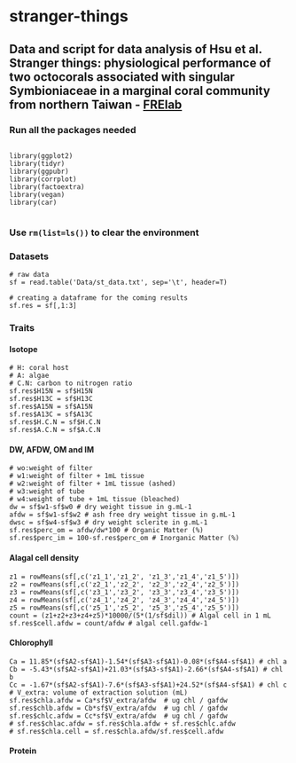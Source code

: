 # stranger-things

## Data and script for data analysis of Hsu et al. Stranger things: physiological performance of two octocorals associated with singular Symbioniaceae in a marginal coral community from northern Taiwan - [FRElab](https://www.dipintothereef.com/) 

### Run all the packages needed
```{r}
 
library(ggplot2)
library(tidyr)
library(ggpubr)
library(corrplot)
library(factoextra)
library(vegan)
library(car)
 
```

### Use `rm(list=ls())` to clear the environment

### Datasets
```{r}
# raw data
sf = read.table('Data/st_data.txt', sep='\t', header=T)

# creating a dataframe for the coming results
sf.res = sf[,1:3]
```

### Traits

#### Isotope
```{r}
# H: coral host
# A: algae 
# C.N: carbon to nitrogen ratio
sf.res$H15N = sf$H15N
sf.res$H13C = sf$H13C
sf.res$A15N = sf$A15N
sf.res$A13C = sf$A13C
sf.res$H.C.N = sf$H.C.N
sf.res$A.C.N = sf$A.C.N
```

#### DW, AFDW, OM and IM

```{r}
# wo:weight of filter
# w1:weight of filter + 1mL tissue
# w2:weight of filter + 1mL tissue (ashed)
# w3:weight of tube
# w4:weight of tube + 1mL tissue (bleached)
dw = sf$w1-sf$w0 # dry weight tissue in g.mL-1
afdw = sf$w1-sf$w2 # ash free dry weight tissue in g.mL-1
dwsc = sf$w4-sf$w3 # dry weight sclerite in g.mL-1
sf.res$perc_om = afdw/dw*100 # Organic Matter (%)
sf.res$perc_im = 100-sf.res$perc_om # Inorganic Matter (%)
```
#### Alagal cell density

```{r}
z1 = rowMeans(sf[,c('z1_1','z1_2', 'z1_3','z1_4','z1_5')])
z2 = rowMeans(sf[,c('z2_1','z2_2', 'z2_3','z2_4','z2_5')])
z3 = rowMeans(sf[,c('z3_1','z3_2', 'z3_3','z3_4','z3_5')])
z4 = rowMeans(sf[,c('z4_1','z4_2', 'z4_3','z4_4','z4_5')])
z5 = rowMeans(sf[,c('z5_1','z5_2', 'z5_3','z5_4','z5_5')])
count = (z1+z2+z3+z4+z5)*10000/(5*(1/sf$dil)) # Algal cell in 1 mL 
sf.res$cell.afdw = count/afdw # algal cell.gafdw-1 
```
#### Chlorophyll

```{r}
Ca = 11.85*(sf$A2-sf$A1)-1.54*(sf$A3-sf$A1)-0.08*(sf$A4-sf$A1) # chl a
Cb = -5.43*(sf$A2-sf$A1)+21.03*(sf$A3-sf$A1)-2.66*(sf$A4-sf$A1) # chl b
Cc = -1.67*(sf$A2-sf$A1)-7.6*(sf$A3-sf$A1)+24.52*(sf$A4-sf$A1) # chl c
# V_extra: volume of extraction solution (mL)
sf.res$chla.afdw = Ca*sf$V_extra/afdw  # ug chl / gafdw 
sf.res$chlb.afdw = Cb*sf$V_extra/afdw  # ug chl / gafdw 
sf.res$chlc.afdw = Cc*sf$V_extra/afdw  # ug chl / gafdw 
# sf.res$chlac.afdw = sf.res$chla.afdw + sf.res$chlc.afdw
# sf.res$chla.cell = sf.res$chla.afdw/sf.res$cell.afdw
```

#### Protein

```{r}

```


